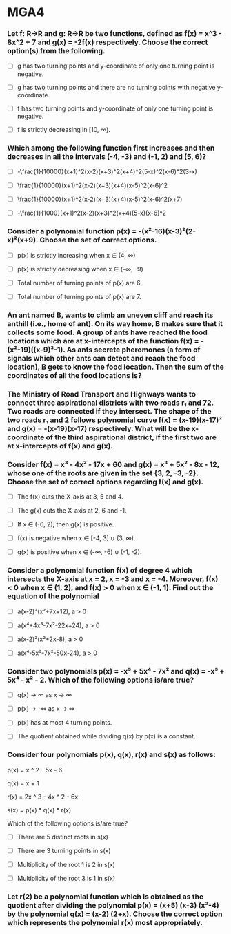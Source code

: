 # MGA4

### Let f: R→R and g: R→R be two functions, defined as f(x) = x^3 - 8x^2 + 7 and g(x) = -2f(x) respectively. Choose the correct option(s) from the following.

- [ ] g has two turning points and y-coordinate of only one turning point is negative.

- [ ] g has two turning points and there are no turning points with negative y-coordinate.

- [ ] f has two turning points and y-coordinate of only one turning point is negative.

- [ ] f is strictly decreasing in \[10, ∞).

### Which among the following function first increases and then decreases in all the intervals (-4, -3) and (-1, 2) and (5, 6)?

- [ ] \-\\frac{1}{10000}(x+1)^2(x-2)(x+3)^2(x+4)^2(5-x)^2(x-6)^2(3-x)

- [ ] \\frac{1}{10000}(x+1)^2(x-2)(x+3)(x+4)(x-5)^2(x-6)^2

- [ ] \\frac{1}{10000}(x+1)^2(x-2)(x+3)(x+4)(x-5)^2(x-6)^2(x+7)

- [ ] \-\\frac{1}{1000}(x+1)^2(x-2)(x+3)^2(x+4)(5-x)(x-6)^2

### Consider a polynomial function p(x) = -(x²-16)(x-3)²(2-x)²(x+9). Choose the set of correct options.

- [ ] p(x) is strictly increasing when x ∈ (4, ∞)

- [ ] p(x) is strictly decreasing when x ∈ (-∞, -9)

- [ ] Total number of turning points of p(x) are 6.

- [ ] Total number of turning points of p(x) are 7.

### An ant named B, wants to climb an uneven cliff and reach its anthill (i.e., home of ant). On its way home, B makes sure that it collects some food. A group of ants have reached the food locations which are at x-intercepts of the function f(x) = -(x²-19)((x-9)³-1). As ants secrete pheromones (a form of signals which other ants can detect and reach the food location), B gets to know the food location. Then the sum of the coordinates of all the food locations is?

### The Ministry of Road Transport and Highways wants to connect three aspirational districts with two roads r₁ and 72. Two roads are connected if they intersect. The shape of the two roads r₁ and 2 follows polynomial curve f(x) = (x-19)(x-17)² and g(x) = -(x-19)(x-17) respectively. What will be the x-coordinate of the third aspirational district, if the first two are at x-intercepts of f(x) and g(x).  

### Consider f(x) = x³ - 4x² - 17x + 60 and g(x) = x³ + 5x² - 8x - 12, whose one of the roots are given in the set {3, 2, -3, -2}. Choose the set of correct options regarding f(x) and g(x).

- [ ] The f(x) cuts the X-axis at 3, 5 and 4.

- [ ] The g(x) cuts the X-axis at 2, 6 and -1.

- [ ] If x ∈ (-6, 2), then g(x) is positive.

- [ ] f(x) is negative when x ∈ \[-4, 3\] ∪ (3, ∞).

- [ ] g(x) is positive when x ∈ (-∞, -6) ∪ (-1, -2).

### Consider a polynomial function f(x) of degree 4 which intersects the X-axis at x = 2, x = -3 and x = -4. Moreover, f(x) < 0 when x ∈ (1, 2), and f(x) > 0 when x ∈ (-1, 1). Find out the equation of the polynomial

- [ ] a(x-2)²(x²+7x+12), a > 0

- [ ] a(x⁴+4x³-7x²-22x+24), a > 0

- [ ] a(x-2)²(x²+2x-8), a > 0

- [ ] a(x⁴-5x³-7x²-50x-24), a > 0

### Consider two polynomials p(x) = -x⁵ + 5x⁴ - 7x² and q(x) = -x⁵ + 5x⁴ - x² - 2. Which of the following options is/are true?

- [ ] q(x) → ∞ as x → ∞

- [ ] p(x) → -∞ as x → ∞

- [ ] p(x) has at most 4 turning points.

- [ ] The quotient obtained while dividing q(x) by p(x) is a constant.

### Consider four polynomials p(x), q(x), r(x) and s(x) as follows: 

p(x) = x ^ 2 - 5x - 6

q(x) = x + 1

r(x) = 2x ^ 3 - 4x ^ 2 - 6x

s(x) = p(x) \* q(x) \* r(x) 

Which of the following options is/are true?

- [ ]  There are 5 distinct roots in s(x) 

- [ ]  There are 3 turning points in s(x) 

- [ ] Multiplicity of the root 1 is 2 in s(x) 

- [ ] Multiplicity of the root 3 is 1 in s(x)

### Let r(2) be a polynomial function which is obtained as the quotient after dividing the polynomial p(x) = (x+5) (x-3) (x²-4) by the polynomial q(x) = (x-2) (2+x). Choose the correct option which represents the polynomial r(x) most appropriately.